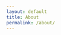 ```yaml
---
layout: default
title: About
permalink: /about/
---
```



<object data="{{ https://bart-olson.github.io/Portfolio/about }}{{ https://bart-olson.github.io/Portfolio/ }}/assets/BartEE_resume.pdf" width="1000" height="1000" type="application/pdf"></object>
